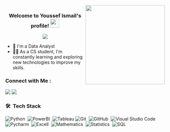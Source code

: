 
<img width="250" align="right" src="https://c.tenor.com/_DOBjnGspYAAAAAM/code-coding.gif">

<h3 align="center">
  Welcome to Youssef Ismail's profile!
  <img src="https://media.giphy.com/media/hvRJCLFzcasrR4ia7z/giphy.gif" width="28">
</h3>

<!-- Typing SVG by DenverCoder1 - https://github.com/DenverCoder1/readme-typing-svg -->
<p align="center">
  <a href="https://github.com/DenverCoder1/readme-typing-svg"><img src="https://readme-typing-svg.herokuapp.com/?lines=Data%20Analyst;Work%20hard%20in%20silence%20let%20your%20success%20make%20noise&font=Fira%20Code&center=true&width=700&height=45&color=#c4342d&vCenter=true&size=22"></a>
</p> 

- 🏢 I'm a Data Analyst
- 👨‍💻 As a CS student, I'm constantly learning and exploring new technologies to improve my skills.

### Connect with Me :

<a href="[https://www.linkedin.com/in/youssef-ismail](https://www.linkedin.com/in/youssef-ismail-82b20924b)" target="_blank"><img src="https://img.shields.io/badge/Youssef Ismail-0077B5?style=for-the-badge&logo=Linkedin&logoColor=white"/></a>
<a href="https://t.me/Youssefismail77" target="_blank"><img src="https://img.shields.io/badge/-Youssef Ismail-0077B5?style=for-the-badge&logo=Telegram&logoColor=white"/></a>
### 🛠 &nbsp;Tech Stack

![Python](https://img.shields.io/badge/-Python-05122A?style=flat&logo=Python)&nbsp;
![PowerBI](https://img.shields.io/badge/-PowerBI-05122A?style=flat&logo=PowerBI&logoColor=1572B6)&nbsp;
![Tableau](https://img.shields.io/badge/-Tableau-05122A?style=flat&logo=Tableau)
![Git](https://img.shields.io/badge/-Git-05122A?style=flat&logo=git)&nbsp;
![GitHub](https://img.shields.io/badge/-GitHub-05122A?style=flat&logo=github)&nbsp;
![Visual Studio Code](https://img.shields.io/badge/-Visual%20Studio%20Code-05122A?style=flat&logo=visual-studio-code&logoColor=007ACC)&nbsp;
![Pycharm](https://img.shields.io/badge/-Pycharm-05122A?style=flat&logo=Pycharm)&nbsp;
![Excell](https://img.shields.io/badge/-Excell-05122A?style=flat&logo=excell&logoColor=563D7C)&nbsp;
![Mathematics](https://img.shields.io/badge/-Mathematics-05122A?style=flat&logo=Mathematics&logoColor=339933)&nbsp;
![Statistics](https://img.shields.io/badge/-Statistics-05122A?style=flat&logo=Statistics)&nbsp;
![SQL](https://img.shields.io/badge/-SQL-05122A?style=flat&logo=SQL)&nbsp;







